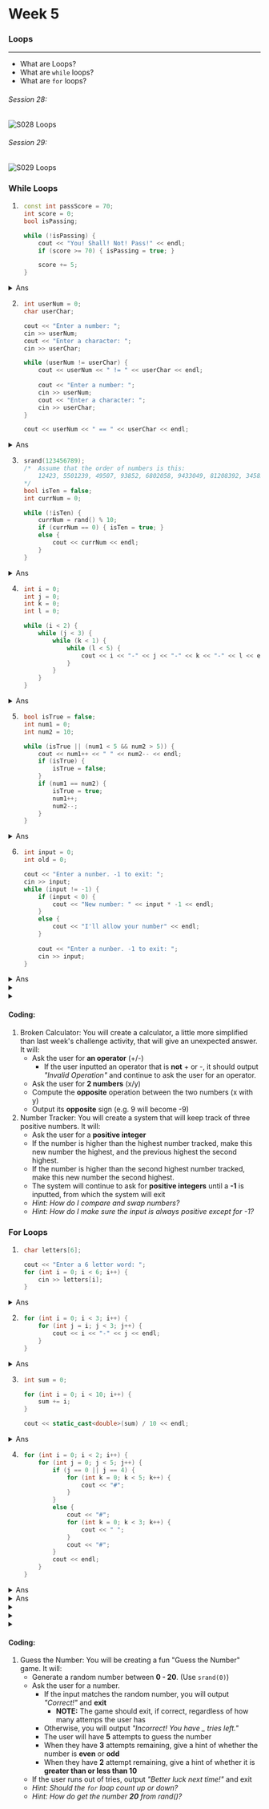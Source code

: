 # Week 5

### Loops
---
* What are Loops?
* What are `while` loops?
* What are `for` loops?

###### Session 28:
![S028 Loops](https://github.com/PikaSannnnn/SI-CS10A-FALL2020/blob/main/Images/Session028%20W5S1.png)
###### Session 29:
![S029 Loops](https://github.com/PikaSannnnn/SI-CS10A-FALL2020/blob/main/Images/Session029%20W5S1.jpg)

### While Loops

1. ```c++
    const int passScore = 70;
    int score = 0;
    bool isPassing;

    while (!isPassing) {
        cout << "You! Shall! Not! Pass!" << endl;
        if (score >= 70) { isPassing = true; }

        score += 5;
    }
    ```
<details>
    <summary>Ans</summary>

You! Shall! Not! Pass!  
You! Shall! Not! Pass!  
You! Shall! Not! Pass!  
You! Shall! Not! Pass!  
You! Shall! Not! Pass!  
You! Shall! Not! Pass!  
You! Shall! Not! Pass!  
You! Shall! Not! Pass!  
You! Shall! Not! Pass!  
You! Shall! Not! Pass!  
You! Shall! Not! Pass!  
You! Shall! Not! Pass!  
You! Shall! Not! Pass!  
You! Shall! Not! Pass!  
You! Shall! Not! Pass!
</details>

2. ```c++
    int userNum = 0;
    char userChar;

    cout << "Enter a number: ";
    cin >> userNum;
    cout << "Enter a character: ";
    cin >> userChar;

    while (userNum != userChar) {
        cout << userNum << " != " << userChar << endl;
        
        cout << "Enter a number: ";
        cin >> userNum;
        cout << "Enter a character: ";
        cin >> userChar;
    }

    cout << userNum << " == " << userChar << endl;
    ```
<details>
    <summary>Ans</summary>

Enter a number: *5*  
Enter a character: *a*  
5 != a  
Enter a number: *65*  
Enter a character: *a*  
65 != a  
Enter a number: *65*  
Enter a character: *A*  
65 == A
</details>

3. ```c++
    srand(123456789); 
    /*  Assume that the order of numbers is this:
        12423, 5501239, 49507, 93852, 6802058, 9433049, 81208392, 345836, 7, 23093280, 23249823, 10
    */
    bool isTen = false;
    int currNum = 0;

    while (!isTen) {
        currNum = rand() % 10;
        if (currNum == 0) { isTen = true; }
        else {
            cout << currNum << endl;
        }
    }
    ```
<details>
    <summary>Ans</summary>

3  
9  
7  
2  
8  
9  
2  
6  
7
</details>

4. ```c++
    int i = 0;
    int j = 0;
    int k = 0;
    int l = 0;

    while (i < 2) {
        while (j < 3) {
            while (k < 1) {
                while (l < 5) {
                    cout << i << "-" << j << "-" << k << "-" << l << endl;
                }
            }
        }
    }
    ```
<details>
    <summary>Ans</summary>

0-0-0-0  
0-0-0-0  
0-0-0-0  
0-0-0-0  
0-0-0-0  
0-0-0-0  
0-0-0-0  
0-0-0-0  
0-0-0-0  
**INF**
</details>

5. ```c++
    bool isTrue = false;
    int num1 = 0;
    int num2 = 10;

    while (isTrue || (num1 < 5 && num2 > 5)) {
        cout << num1++ << " " << num2-- << endl;
        if (isTrue) {
            isTrue = false;
        }
        if (num1 == num2) { 
            isTrue = true;
            num1++;
            num2--;
        }
    }
    ```
<details>
    <summary>Ans</summary>

0 10
1 9
2 8
3 7
4 6
6 4
</details>

6. ```c++
    int input = 0;
    int old = 0;

    cout << "Enter a nunber. -1 to exit: ";
    cin >> input;
    while (input != -1) {
        if (input < 0) {
            cout << "New number: " << input * -1 << endl;
        }
        else {
            cout << "I'll allow your number" << endl;
        }
        
        cout << "Enter a nunber. -1 to exit: ";
        cin >> input;
    }
    ```
<details>
    <summary>Ans</summary>

Enter a nunber. -1 to exit: *1*
I'll allow your number
Enter a nunber. -1 to exit: *-2*
New number: 2
Enter a nunber. -1 to exit: *-1*
</details>
<details>
    <summary></summary>

</details>
<details>
    <summary></summary>

</details>

#### Coding:
1. Broken Calculator: You will create a calculator, a little more simplified than last week's challenge activity, that will give an unexpected answer. It will:
    - Ask the user for **an operator** (+/-) 
        - If the user inputted an operator that is **not** + or -, it should output *"Invalid Operation"* and continue to ask the user for an operator.
    - Ask the user for **2 numbers** (x/y)
    - Compute the **opposite** operation between the two numbers (x with y)
    - Output its **opposite** sign (e.g. 9 will become -9)
2. Number Tracker: You will create a system that will keep track of three positive numbers. It will:
    - Ask the user for a **positive integer**
    - If the number is higher than the highest number tracked, make this new number the highest, and the previous highest the second highest.
    - If the number is higher than the second highest number tracked, make this new number the second highest.
    - The system will continue to ask for **positive integers** until a **-1** is inputted, from which the system will exit
    - *Hint: How do I compare and swap numbers?*
    - *Hint: How do I make sure the input is always positive except for -1?*

### For Loops
1. ```c++
    char letters[6];

    cout << "Enter a 6 letter word: ";
    for (int i = 0; i < 6; i++) {
        cin >> letters[i];
    }
    ```
<details>
    <summary>Ans</summary>

Enter a 6 letter word: *Pizzas*
</details>

2. ```c++
    for (int i = 0; i < 3; i++) {
        for (int j = i; j < 3; j++) {
            cout << i << "-" << j << endl;
        }
    }
    ```
<details>
    <summary>Ans</summary>

0-0  
0-1  
0-2  
1-1  
1-2  
2-2  
</details>

3. ```c++
    int sum = 0;

    for (int i = 0; i < 10; i++) {
        sum += i;
    }

    cout << static_cast<double>(sum) / 10 << endl;
    ```
<details>
    <summary>Ans</summary>

4.5
</details>

4. ```c++
    for (int i = 0; i < 2; i++) {
        for (int j = 0; j < 5; j++) {
            if (j == 0 || j == 4) {
                for (int k = 0; k < 5; k++) {
                    cout << "#";
                }
            }
            else {
                cout << "#";
                for (int k = 0; k < 3; k++) {
                    cout << " ";
                }
                cout << "#";
            }
            cout << endl;
        }
    }
    ```
<details>
    <summary>Ans</summary>
<p>
    #####<br>
    #&nbsp; &nbsp; &nbsp; #<br> 
    #&nbsp; &nbsp; &nbsp; #<br>
    #&nbsp; &nbsp; &nbsp; #<br>
    #####<br>
    #####<br>
    #&nbsp; &nbsp; &nbsp; #<br> 
    #&nbsp; &nbsp; &nbsp; #<br>
    #&nbsp; &nbsp; &nbsp; #<br>
    #####
</p>
</details>
<details>
    <summary>Ans</summary>

</details>
<details>
    <summary></summary>

</details>
<details>
    <summary></summary>

</details>
<details>
    <summary></summary>

</details>

#### Coding:
1. Guess the Number: You will be creating a fun "Guess the Number" game. It will:
    - Generate a random number between **0 - 20**. (Use `srand(0)`)
    - Ask the user for a number.
        - If the input matches the random number, you will output *"Correct!"* and **exit**
            - **NOTE:** The game should exit, if correct, regardless of how many attemps the user has
        - Otherwise, you will output *"Incorrect! You have _ tries left."*
        - The user will have **5** attempts to guess the number
        - When they have **3** attempts remaining, give a hint of whether the number is **even** or **odd**
        - When they have **2** attempt remaining, give a hint of whether it is **greater than or less than 10**
    - If the user runs out of tries, output *"Better luck next time!"* and exit
    - *Hint: Should the `for` loop count up or down?*
    - *Hint: How do get the number **20** from rand()?*